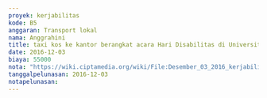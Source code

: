 ```yaml
---
proyek: kerjabilitas
kode: B5
anggaran: Transport lokal
nama: Anggrahini
title: taxi kos ke kantor berangkat acara Hari Disabilitas di Universitas Kristen Satya Wacana Salatiga
date: 2016-12-03
biaya: 55000
nota: "https://wiki.ciptamedia.org/wiki/File:Desember_03_2016_kerjabilitas_B5_taksi_maguwo_ke_kantor_inok474.jpg"
tanggalpelunasan: 2016-12-03
notapelunasan:
---
```

